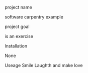 project name

software carpentry example

project goal

is an exercise

Installation

None

Useage
Smile
Laughth
and make love

